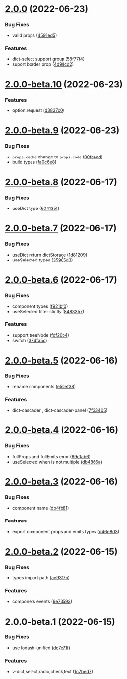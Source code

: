 # [2.0.0](https://github.com/SoulLyoko/vue-dictionary/compare/v2.0.0-beta.10...v2.0.0) (2022-06-23)


### Bug Fixes

* valid props ([4591ed5](https://github.com/SoulLyoko/vue-dictionary/commit/4591ed5df832b963a10d99b3fe213598437743f5))


### Features

* dict-select support group ([58f77f4](https://github.com/SoulLyoko/vue-dictionary/commit/58f77f47f5a5a9d73fffe6275bf01378035bc7fb))
* suport border prop ([4d98cd2](https://github.com/SoulLyoko/vue-dictionary/commit/4d98cd2f08bb06ca1ba35bc9cc541ad5464631e0))



# [2.0.0-beta.10](https://github.com/SoulLyoko/vue-dictionary/compare/v2.0.0-beta.9...v2.0.0-beta.10) (2022-06-23)


### Features

* option.request ([d3837c0](https://github.com/SoulLyoko/vue-dictionary/commit/d3837c0f4fac213dfe1ecd2ac6585ad587fb13fd))



# [2.0.0-beta.9](https://github.com/SoulLyoko/vue-dictionary/compare/v2.0.0-beta.8...v2.0.0-beta.9) (2022-06-23)


### Bug Fixes

* `props.cache` change to `props.code` ([00fcacd](https://github.com/SoulLyoko/vue-dictionary/commit/00fcacd24a33f8db59d3144f7fd7bf57d576e073))
* build types ([fa0c6e8](https://github.com/SoulLyoko/vue-dictionary/commit/fa0c6e889878509962e43048da99a64cf11c51aa))



# [2.0.0-beta.8](https://github.com/SoulLyoko/vue-dictionary/compare/v2.0.0-beta.7...v2.0.0-beta.8) (2022-06-17)


### Bug Fixes

* useDict type ([604135f](https://github.com/SoulLyoko/vue-dictionary/commit/604135ffcaa9fd46250b94879a86537318f2eee3))



# [2.0.0-beta.7](https://github.com/SoulLyoko/vue-dictionary/compare/v2.0.0-beta.6...v2.0.0-beta.7) (2022-06-17)


### Bug Fixes

* useDict return dictStorage ([1d81209](https://github.com/SoulLyoko/vue-dictionary/commit/1d81209d49ab7e7872753c00bcde29423d7e2535))
* useSelected types ([35905d3](https://github.com/SoulLyoko/vue-dictionary/commit/35905d34ab719f9639e7eaa59ae1e652056d4ab5))



# [2.0.0-beta.6](https://github.com/SoulLyoko/vue-dictionary/compare/v2.0.0-beta.5...v2.0.0-beta.6) (2022-06-17)


### Bug Fixes

* component types ([f921bf0](https://github.com/SoulLyoko/vue-dictionary/commit/f921bf0cbb1aff71a5ac6f7288de71359a39930f))
* useSelected filter stictly ([8483357](https://github.com/SoulLyoko/vue-dictionary/commit/8483357537dbbd053ff5f877cefbc69679fa06b9))


### Features

* support treeNode ([fdf20b4](https://github.com/SoulLyoko/vue-dictionary/commit/fdf20b415c8f75d1bd8b7ded8b086c02eb449f19))
* switch ([324fa5c](https://github.com/SoulLyoko/vue-dictionary/commit/324fa5ce32d8cc482458b2e7ce04eb4e44b63733))



# [2.0.0-beta.5](https://github.com/SoulLyoko/vue-dictionary/compare/v2.0.0-beta.4...v2.0.0-beta.5) (2022-06-16)


### Bug Fixes

* rename components ([e50ef38](https://github.com/SoulLyoko/vue-dictionary/commit/e50ef38d53ad32f8dca6f65bb9e0ccaa459c1824))


### Features

* dict-cascader , dict-cascader-panel ([7f33405](https://github.com/SoulLyoko/vue-dictionary/commit/7f33405b836f7adedbb79aac28f06d0b651d7e23))



# [2.0.0-beta.4](https://github.com/SoulLyoko/vue-dictionary/compare/v2.0.0-beta.3...v2.0.0-beta.4) (2022-06-16)


### Bug Fixes

* fullProps and fullEmits error ([69c1ab6](https://github.com/SoulLyoko/vue-dictionary/commit/69c1ab6492933e3e2ebe968cb513505de874c304))
* useSelected when is not multiple ([db4866a](https://github.com/SoulLyoko/vue-dictionary/commit/db4866aca1d88a5513fc93ddf64238de3780edc1))



# [2.0.0-beta.3](https://github.com/SoulLyoko/vue-dictionary/compare/v2.0.0-beta.2...v2.0.0-beta.3) (2022-06-16)


### Bug Fixes

* component name ([db4fb81](https://github.com/SoulLyoko/vue-dictionary/commit/db4fb816e5b93b48acb7be8797ba309ed795a659))


### Features

* export component props and emits types ([d46e8d3](https://github.com/SoulLyoko/vue-dictionary/commit/d46e8d35a5126133a8fe07177636d1c0ac7b0425))



# [2.0.0-beta.2](https://github.com/SoulLyoko/vue-dictionary/compare/v2.0.0-beta.1...v2.0.0-beta.2) (2022-06-15)


### Bug Fixes

* types  import path ([ae9317b](https://github.com/SoulLyoko/vue-dictionary/commit/ae9317b644ecfe2004258c06c048dfc545c2d4fc))


### Features

* componets events ([9e73593](https://github.com/SoulLyoko/vue-dictionary/commit/9e73593ee4ffe2a86bf9156e9235c1ac49cc275f))



# 2.0.0-beta.1 (2022-06-15)


### Bug Fixes

* use lodash-unified ([dc7e71f](https://github.com/SoulLyoko/vue-dictionary/commit/dc7e71fe393c4097b7eb035c141687f8d2b27eb1))


### Features

* v-dict,select,radio,check,text ([1c7bed7](https://github.com/SoulLyoko/vue-dictionary/commit/1c7bed70ba3670e7ef247b4c08b98371b219f65f))



